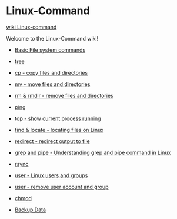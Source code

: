 # Linux-Command
[wiki Linux-command](https://github.com/mrolarik/Linux-Command/wiki)  
  
Welcome to the Linux-Command wiki!
  
* [Basic File system commands](https://github.com/mrolarik/Linux-Command/wiki/Basic-Filesystem-Commands)
* [tree](https://github.com/mrolarik/Linux-Command/wiki/tree)
* [cp - copy files and directories](https://github.com/mrolarik/Linux-Command/wiki/cp-:-copy-files-and-directories)
* [mv - move files and directories](https://github.com/mrolarik/Linux-Command/wiki/mv-:-move-files-and-directories)
* [rm & rmdir - remove files and directories](https://github.com/mrolarik/Linux-Command/wiki/rm-&-rmdir-:-remove-files-and-directories)
* [ping](https://github.com/mrolarik/Linux-Command/wiki/Ping)
* [top - show current process running](https://github.com/mrolarik/Linux-Command/wiki/Top-:-Show-Current-Running-Process)
* [find & locate - locating files on Linux](https://github.com/mrolarik/Linux-Command/wiki/find-&-locate-:-locating-files-on-Linux)
* [redirect - redirect output to file](https://github.com/mrolarik/Linux-Command/wiki/Redirect-:-Redirect-output-to-file)
* [grep and pipe - Understanding grep and pipe command in Linux](https://github.com/mrolarik/Linux-Command/wiki/grep-and-pipe-:--Understanding-gerp-and-pipe-command-in-Linux)
* [rsync](https://github.com/mrolarik/Linux-Command/wiki/rsync-:-Remote-Sync)
* [user - Linux users and groups](https://github.com/mrolarik/Linux-Command/wiki/user-:-Linux-users-and-groups)
* [user - remove user account and group](https://github.com/mrolarik/Linux-Command/wiki/User-:-Remove-user-account-and-group)
* [chmod]()




* [Backup Data](https://github.com/mrolarik/Linux-Command/wiki/Backup-data-using-bash-script)
